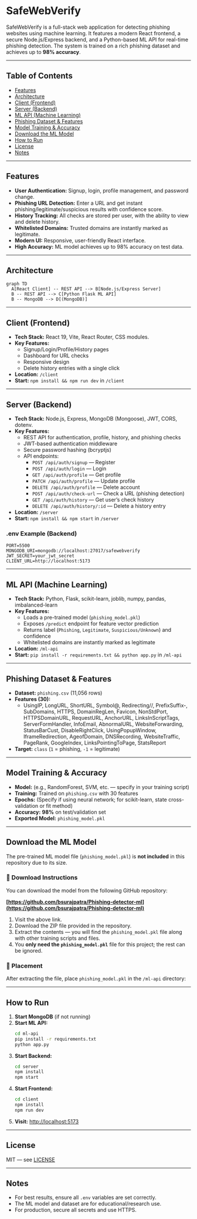 # SafeWebVerify

SafeWebVerify is a full-stack web application for detecting phishing websites using machine learning. It features a modern React frontend, a secure Node.js/Express backend, and a Python-based ML API for real-time phishing detection. The system is trained on a rich phishing dataset and achieves up to **98% accuracy**.

---

## Table of Contents
- [Features](#features)
- [Architecture](#architecture)
- [Client (Frontend)](#client-frontend)
- [Server (Backend)](#server-backend)
- [ML API (Machine Learning)](#ml-api-machine-learning)
- [Phishing Dataset & Features](#phishing-dataset--features)
- [Model Training & Accuracy](#model-training--accuracy)
- [Download the ML Model](#download-the-ml-model)
- [How to Run](#how-to-run)
- [License](#license)
- [Notes](#notes)

---

## Features

- **User Authentication:** Signup, login, profile management, and password change.
- **Phishing URL Detection:** Enter a URL and get instant phishing/legitimate/suspicious results with confidence score.
- **History Tracking:** All checks are stored per user, with the ability to view and delete history.
- **Whitelisted Domains:** Trusted domains are instantly marked as legitimate.
- **Modern UI:** Responsive, user-friendly React interface.
- **High Accuracy:** ML model achieves up to 98% accuracy on test data.

---

## Architecture

```mermaid
graph TD
  A[React Client] -- REST API --> B[Node.js/Express Server]
  B -- REST API --> C[Python Flask ML API]
  B -- MongoDB --> D[(MongoDB)]
```

---

## Client (Frontend)

- **Tech Stack:** React 19, Vite, React Router, CSS modules.
- **Key Features:**
  - Signup/Login/Profile/History pages
  - Dashboard for URL checks
  - Responsive design
  - Delete history entries with a single click
- **Location:** `/client`
- **Start:** `npm install && npm run dev` in `/client`

---

## Server (Backend)

- **Tech Stack:** Node.js, Express, MongoDB (Mongoose), JWT, CORS, dotenv.
- **Key Features:**
  - REST API for authentication, profile, history, and phishing checks
  - JWT-based authentication middleware
  - Secure password hashing (bcryptjs)
  - API endpoints:
    - `POST /api/auth/signup` — Register
    - `POST /api/auth/login` — Login
    - `GET /api/auth/profile` — Get profile
    - `PATCH /api/auth/profile` — Update profile
    - `DELETE /api/auth/profile` — Delete account
    - `POST /api/auth/check-url` — Check a URL (phishing detection)
    - `GET /api/auth/history` — Get user’s check history
    - `DELETE /api/auth/history/:id` — Delete a history entry
- **Location:** `/server`
- **Start:** `npm install && npm start` in `/server`

### .env Example (Backend)

```
PORT=5500
MONGODB_URI=mongodb://localhost:27017/safewebverify
JWT_SECRET=your_jwt_secret
CLIENT_URL=http://localhost:5173
```

---

## ML API (Machine Learning)

- **Tech Stack:** Python, Flask, scikit-learn, joblib, numpy, pandas, imbalanced-learn
- **Key Features:**
  - Loads a pre-trained model (`phishing_model.pkl`)
  - Exposes `/predict` endpoint for feature vector prediction
  - Returns label (`Phishing`, `Legitimate`, `Suspicious/Unknown`) and confidence
  - Whitelisted domains are instantly marked as legitimate
- **Location:** `/ml-api`
- **Start:** `pip install -r requirements.txt && python app.py` in `/ml-api`

---

## Phishing Dataset & Features

- **Dataset:** `phishing.csv` (11,056 rows)
- **Features (30):**
  - UsingIP, LongURL, ShortURL, Symbol@, Redirecting//, PrefixSuffix-, SubDomains, HTTPS, DomainRegLen, Favicon, NonStdPort, HTTPSDomainURL, RequestURL, AnchorURL, LinksInScriptTags, ServerFormHandler, InfoEmail, AbnormalURL, WebsiteForwarding, StatusBarCust, DisableRightClick, UsingPopupWindow, IframeRedirection, AgeofDomain, DNSRecording, WebsiteTraffic, PageRank, GoogleIndex, LinksPointingToPage, StatsReport
- **Target:** `class` (`1` = phishing, `-1` = legitimate)

---

## Model Training & Accuracy

- **Model:** (e.g., RandomForest, SVM, etc. — specify in your training script)
- **Training:** Trained on `phishing.csv` with 30 features
- **Epochs:** (Specify if using neural network; for scikit-learn, state cross-validation or fit method)
- **Accuracy:** **98%** on test/validation set
- **Exported Model:** `phishing_model.pkl`

---

## Download the ML Model

The pre-trained ML model file (`phishing_model.pkl`) is **not included** in this repository due to its size.

### 🔗 Download Instructions

You can download the model from the following GitHub repository:

**[https://github.com/bsurajpatra/Phishing-detector-ml](https://github.com/bsurajpatra/Phishing-detector-ml)**

1. Visit the above link.
2. Download the ZIP file provided in the repository.
3. Extract the contents — you will find the `phishing_model.pkl` file along with other training scripts and files.
4. You **only need the `phishing_model.pkl`** file for this project; the rest can be ignored.

### 📂 Placement

After extracting the file, place `phishing_model.pkl` in the `/ml-api` directory:

---

## How to Run

1. **Start MongoDB** (if not running)
2. **Start ML API:**
   ```bash
   cd ml-api
   pip install -r requirements.txt
   python app.py
   ```
3. **Start Backend:**
   ```bash
   cd server
   npm install
   npm start
   ```
4. **Start Frontend:**
   ```bash
   cd client
   npm install
   npm run dev
   ```
5. **Visit:** [http://localhost:5173](http://localhost:5173)

---

## License

MIT — see [LICENSE](LICENSE)

---

## Notes
- For best results, ensure all `.env` variables are set correctly.
- The ML model and dataset are for educational/research use.
- For production, secure all secrets and use HTTPS. 
